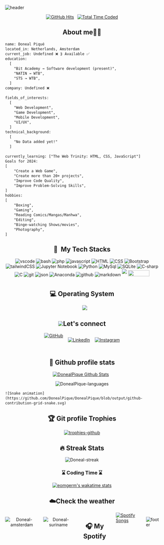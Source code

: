 ![header](https://capsule-render.vercel.app/api?type=waving&color=gradient&height=300&section=header&text=Loading%20....%20Doneal.exe%20initialized.%20&desc=Yours%20Truly%20Piqué%20⟪₯⟫&fontSize=40&fontAlignY=40&descSize=25&descAlignY=58&animation=scaleIn)

<div style="display:flex; justify-content:center; gap:0.7rem;">
  <a href="https://hits.seeyoufarm.com">
    <img src="https://hits.seeyoufarm.com/api/count/incr/badge.svg?url=https%3A%2F%2Fgithub.com%2FDonealPique%2Fhit-counter&count_bg=%23313299&title_bg=%23323131&icon=swagger.svg&icon_color=%23FFFFFF&title=views&edge_flat=false" alt="GitHub Hits">
  </a>
  
  <a href="https://wakatime.com/@018df563-4bd5-442f-a221-6551e19f9f06">
    <img src="https://wakatime.com/badge/user/018df563-4bd5-442f-a221-6551e19f9f06.svg" alt="Total Time Coded">
  </a>
</div>


<h2 align=center>About me🧑‍💻</h2>

```
name: Doneal Piqué
located_in: Netherlands, Amsterdam
current_job: Undefined ❌ ⟫ Available ✅
education:
  [
    "Bit Academy → Software development (present)",
    "NATIN → WTB",
    "STS → WTB",
  ]
company: Undefined ❌

fields_of_interests:
  [
    "Web Development",
    "Game Development",
    "Mobile Development",
    "UI/UX",
  ]
technical_background:
  [
    "No Data added yet!"
  ]
  
currently_learning: ["The Web Trinity: HTML, CSS, JavaScript"]
Goals for 2024: 
[
    "Create a Web Game",
    "Create more than 20+ projects",
    "Improve Code Quality",
    "Improve Problem-Solving Skills",
]
hobbies: 
[
    "Boxing",
    "Gaming",
    "Reading Comics/Mangas/Manhwa",
    "Editing",
    "Binge-watching Shows/movies",
    "Photography",
]
```

<h2 align=center> 🚀 &nbsp;My Tech Stacks</h2>
<p align="center">
<img src="https://cdn.jsdelivr.net/gh/devicons/devicon/icons/vscode/vscode-original.svg" alt="vscode" width="45" height="45"/>
<img src="https://cdn.jsdelivr.net/gh/devicons/devicon/icons/bash/bash-original.svg" alt="bash" width="45" height="45"/>
<img src="https://cdn.jsdelivr.net/gh/devicons/devicon/icons/php/php-original.svg" alt="php" width="45" height="45"/>
<img src="https://cdn.jsdelivr.net/gh/devicons/devicon@latest/icons/javascript/javascript-original.svg"alt="javascript" width="45" height="45"/>
<img src="https://cdn.jsdelivr.net/gh/devicons/devicon@latest/icons/html5/html5-original.svg" alt="HTML" width="45" height="45">  
<img src="https://cdn.jsdelivr.net/gh/devicons/devicon@latest/icons/css3/css3-original.svg" alt="CSS" width="45" height="45">  
<img  src="https://cdn.jsdelivr.net/gh/devicons/devicon@latest/icons/bootstrap/bootstrap-original.svg" alt="Bootstrap" width="45" height="45">  
<img  src="https://cdn.jsdelivr.net/gh/devicons/devicon@latest/icons/tailwindcss/tailwindcss-original.svg" alt="tailwindCSS" width="45" height="45">  
<img  src="https://cdn.jsdelivr.net/gh/devicons/devicon@latest/icons/jupyter/jupyter-original-wordmark.svg" alt="Jupyter Notebook" width="45" height="45">  
<img  src="https://cdn.jsdelivr.net/gh/devicons/devicon@latest/icons/python/python-original-wordmark.svg" alt="Python" width="45" height="45">  
<img  src="https://cdn.jsdelivr.net/gh/devicons/devicon@latest/icons/mysql/mysql-original-wordmark.svg" alt="MySql" width="45" height="45">  
<img src="https://cdn.jsdelivr.net/gh/devicons/devicon@latest/icons/sqlite/sqlite-original.svg" alt="SQLite" width="45" height="45">  
<img src="https://cdn.jsdelivr.net/gh/devicons/devicon@latest/icons/csharp/csharp-original.svg" alt="C-sharp" width="45" height="45">  
<img src="https://cdn.jsdelivr.net/gh/devicons/devicon@latest/icons/c/c-original.svg" alt="C" width="45" height="45">  
<img src="https://cdn.jsdelivr.net/gh/devicons/devicon@latest/icons/git/git-original-wordmark.svg" alt="git" width="45" height="45">  
<img  src="https://cdn.jsdelivr.net/gh/devicons/devicon@latest/icons/json/json-original.svg" alt="json" width="45" height="45">  
<img  src="https://cdn.jsdelivr.net/gh/devicons/devicon@latest/icons/anaconda/anaconda-original.svg" alt="Anaconda" width="45" height="45">  
<img src="https://cdn.jsdelivr.net/gh/devicons/devicon@latest/icons/github/github-original.svg" alt="github" width="45" height="45">  
<img src="https://cdn.jsdelivr.net/gh/devicons/devicon@latest/icons/markdown/markdown-original.svg" alt="markdown" width="45" height="45">
<img src=https://img.shields.io/badge/Unity-100000?style=for-the-badge&logo=unity&logoColor=white style="margin-bottom: 8.6px;">
<img src= https://img.shields.io/badge/Power%20BI-%23F2C811.svg?&style=for-the-badge&logo=powerbi&logoColor=white)
style="margin-bottom: 13px;" width="70px" height="20px">
</p>

<h2 align=center>💻 Operating System</h2>

<p align="center">
  &emsp;
    <a href="#"><img src="https://img.shields.io/badge/Windows-0078D6?style=plastic&logo=windows&logoColor=white"></a>
</p>

<h2 align=center>
<img src="https://media.giphy.com/media/iY8CRBdQXODJSCERIr/giphy.gif" width="30px">Let's connect</h2>

<section style="display:flex; justify-content:center; gap:1rem;">
<a href="https://github.com/DonealPique"><img src="https://img.shields.io/badge/github-%23181717.svg?style=plastic&logo=github&logoColor=white" alt="GitHub"/></a>

<a href="https://www.linkedin.com/in/doneal-piqué/"><img src="https://img.shields.io/badge/linkedin-%230077B5.svg?style=for-the-badge&logo=linkedin&logoColor=white" alt="LinkedIn" height="17px" style="margin-bottom:10px;"/></a>

<a href="https://www.instagram.com/#/"><img src="https://img.shields.io/badge/instagram-%23E4405F.svg?style=plastic&logo=instagram&logoColor=white" alt="Instagram"/></a>
</section>

<h2 align=center>🪪 Github profile stats</h2>

  <p align="center">
    <a href="https://github.com/anuraghazra/github-readme-stats"><img alt="DonealPique Github Stats" src="https://github-readme-stats.vercel.app/api?username=DonealPique&show_icons=true&count_private=true&theme=algolia" height="192px"/></a>
  &nbsp;
   <p align="center"><img src="https://github-readme-stats.vercel.app/api/top-langs?username=DonealPique&langs_count=10&show_icons=true&locale=en&layout=compact&theme=algolia" alt="DonealPique-languages" height="180px"/></p>

    ![Snake animation](https://github.com/DonealPique/DonealPique/blob/output/github-contribution-grid-snake.svg)

<h2 align=center>🏆 Git profile Trophies</h2>

<p align="center"> <a href="https://github.com/ryo-ma/github-profile-trophy"><img src="https://github-profile-trophy.vercel.app/?username=DonealPique&layout=compact&theme=algolia" alt="trophies-github" /></a></p>
<h2 align=center>🔥 Streak Stats</h2>

<p align="center"><img src="https://github-readme-streak-stats.herokuapp.com/?user=DonealPique&theme=algolia" alt="Doneal-streak"></p>

<div align="center">
<h3>⌛ Coding Time ⌛</h3>

[![eomgerm's wakatime stats](https://github-readme-stats.vercel.app/api/wakatime?username=DonealPique)](https://github.com/anuraghazra/github-readme-stats)
</div>

<h2 align=center>☁️Check the weather</h2>
<section style="display:flex; justify-content: center; gap: 1rem;">
<p align="center"><img src="https://weather-badge.vercel.app/api/badge?lat=52.377956&lon=4.897070" alt="Doneal-amsterdam" width="200px"></p>

<p align="center"><img src="https://weather-badge.vercel.app/api/badge?lat=5.86638&lon=-55.16682"alt="Doneal-suriname" width="200px"></p>
</div>

<h2 align=center>🎧 My Spotify</h2>

<section style="display:flex; justify-content:center;">
  <a href="https://spotify-github-profile.vercel.app/api/view?uid=31ouavkdhmuledt4rufphgrzh6da&redirect=true">
      <img src="https://spotify-github-profile.vercel.app/api/view?uid=31ouavkdhmuledt4rufphgrzh6da&cover_image=true&theme=default&show_offline=true&background_color=121212&interchange=false&bar_color_cover=true" alt="Spotify Songs">
  </a>
</section>

![footer](https://capsule-render.vercel.app/api?type=waving&color=gradient&height=200&section=footer&fontSize=40&fontAlignY=40&descSize=25&descAlignY=58&animation=fadeIn)
